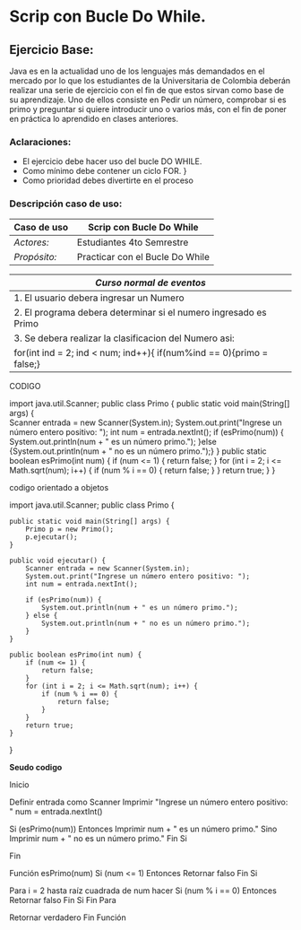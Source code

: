 # Scrip con Bucle Do While. 
## Ejercicio Base:

Java es en la actualidad uno de los lenguajes más demandados en el mercado por lo que los estudiantes de la Universitaria de Colombia deberán realizar una serie de ejercicio con el fin de que estos sirvan como base de su aprendizaje. Uno de ellos consiste en Pedir un número, comprobar si es primo y preguntar si quiere introducir uno o varios más, con el fin de poner en práctica lo aprendido en clases anteriores. 

### Aclaraciones:

- El ejercicio debe hacer uso del  bucle DO WHILE. 
- Como mínimo debe contener un ciclo FOR. }
- Como prioridad debes divertirte en el proceso 

### Descripción caso de uso:

| **Caso de uso** | Scrip con Bucle Do While|
|----------|----------|
| *Actores:*    |  Estudiantes 4to Semrestre  |
| *Propósito:*   | Practicar con el Bucle Do While|


| *Curso normal de eventos* |
|----------|
| 1. El usuario debera ingresar un Numero|
| 2. El programa debera determinar si el numero ingresado es Primo|
| 3. Se debera realizar la clasificacion del Numero asi:
for(int ind = 2; ind < num; ind++){ if(num%ind == 0){primo = false;}|


CODIGO 

import java.util.Scanner;
public class Primo {
    public static void main(String[] args) {      
        Scanner entrada = new Scanner(System.in);
        System.out.print("Ingrese un número entero positivo: ");
        int num = entrada.nextInt();
        if (esPrimo(num)) {
        System.out.println(num + " es un número primo.");
        }else {System.out.println(num + " no es un número primo.");}
    }   public static boolean esPrimo(int num) {
        if (num <= 1) {
        return false;
    }   for (int i = 2; i <= Math.sqrt(num); i++) {
        if (num % i == 0) {
        return false;
    }
    }
       return true;
    }
    }

codigo orientado a objetos 

import java.util.Scanner;
public class Primo {

    public static void main(String[] args) {
        Primo p = new Primo();
        p.ejecutar();
    }
    
    public void ejecutar() {
        Scanner entrada = new Scanner(System.in);
        System.out.print("Ingrese un número entero positivo: ");
        int num = entrada.nextInt();
        
        if (esPrimo(num)) {
            System.out.println(num + " es un número primo.");
        } else {
            System.out.println(num + " no es un número primo.");
        }
    }
    
    public boolean esPrimo(int num) {
        if (num <= 1) {
            return false;
        }
        for (int i = 2; i <= Math.sqrt(num); i++) {
            if (num % i == 0) {
                return false;
            }
        }
        return true;
    }
}


**Seudo codigo** 

Inicio

Definir entrada como Scanner
Imprimir "Ingrese un número entero positivo: "
num = entrada.nextInt()

Si (esPrimo(num)) Entonces
Imprimir num + " es un número primo."
Sino
Imprimir num + " no es un número primo."
Fin Si

Fin

Función esPrimo(num)
Si (num <= 1) Entonces
Retornar falso
Fin Si

Para i = 2 hasta raíz cuadrada de num hacer
Si (num % i == 0) Entonces
Retornar falso
Fin Si
Fin Para

Retornar verdadero
Fin Función







